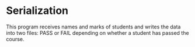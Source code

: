 # Serialization
This program receives names and marks of students and writes the data into two files: PASS or FAIL depending on whether a student has passed the course. 
